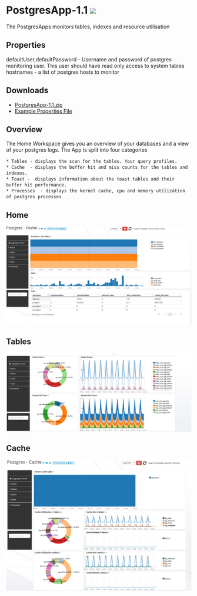 PostgresApp-1.1 ![](http://logscape.com/images/track.png?version=github)
===========


The PostgresApps monitors tables, indexes and resource utilisation

## Properties 

 defaultUser,defaultPassword -  Username and password of postgres monitoring user. This user should have read only access to system tables 
 hostnames - a list of postgres hosts to monitor 
 

## Downloads 

 * [PostgresApp-1.1.zip](https://github.com/logscape/postgresapp/raw/master/dist/PostgresqlApp-1.0.zip)
 * [Example Properties File ](https://github.com/logscape/postgresapp/raw/master/dist/PostgresqlApp-1.1-override.properties)


## Overview

The Home Workspace gives you an overview of your databases and a view of  your postgres logs. The App is split into four categories

	* Tables - displays the scan for the tables. Your query profiles. 
	* Cache  - displays the buffer hit and miss counts for the tables and indexes. 
	* Toast -  displays information about the toast tables and their buffer hit performance. 
	* Processes  - displays the kernel cache, cpu and memory utilization of postgres processes 

## Home 
![](docs/images/pg_home.png) 


## Tables 

![](docs/images/pg_tables.png) 

## Cache 

![](docs/images/pg_cache.png) 
